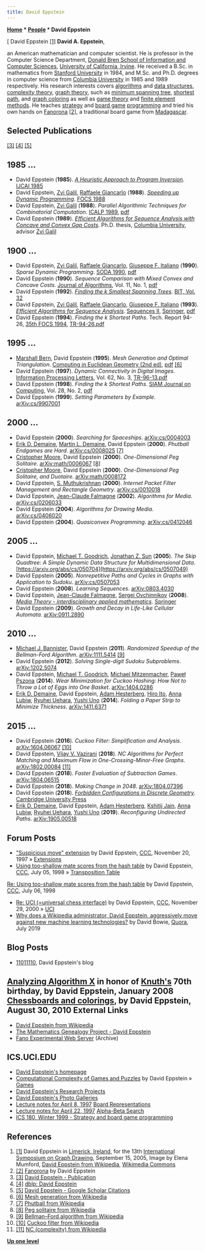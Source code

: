 ```yaml
---
title: David Eppstein
---
```

**[Home](Home "Home") * [People](People "People") * David Eppstein**

\[ David Eppstein <a id="cite-note-1" href="#cite-ref-1">[1]</a>
**David A. Eppstein**,

an American mathematician and computer scientist.
He is professor in the Computer Science Department, [Donald Bren School of Information and Computer Sciences](https://en.wikipedia.org/wiki/Donald_Bren_School_of_Information_and_Computer_Sciences), [University of California, Irvine](https://en.wikipedia.org/wiki/University_of_California,_Irvine).
He received a B.Sc. in mathematics from [Stanford University](Stanford_University "Stanford University") in 1984, and M.Sc. and Ph.D. degrees in computer science from [Columbia University](Columbia_University "Columbia University") in 1985 and 1989 respectively.
His research interests covers [algorithms](Algorithms "Algorithms") and [data structures](Data "Data"), [complexity theory](https://en.wikipedia.org/wiki/Computational_complexity_theory), [graph theory](https://en.wikipedia.org/wiki/Graph_theory), such as [minimum spanning tree](https://en.wikipedia.org/wiki/Minimum_spanning_tree), [shortest path](https://en.wikipedia.org/wiki/Shortest_path_problem), and [graph coloring](https://en.wikipedia.org/wiki/Graph_coloring) as well as [game theory](Games "Games") and [finite element methods](https://en.wikipedia.org/wiki/Finite_element_method).
He teaches [strategy](https://en.wikipedia.org/wiki/Strategy_game) and [board game](https://en.wikipedia.org/wiki/Board_game) [programming](Programming "Programming") and tried his own hands on [Fanorona](https://en.wikipedia.org/wiki/Fanorona) <a id="cite-note-2" href="#cite-ref-2">[2]</a>,
a traditional board game from [Madagascar](https://en.wikipedia.org/wiki/Madagascar).

## Selected Publications

<a id="cite-note-3" href="#cite-ref-3">[3]</a> <a id="cite-note-4" href="#cite-ref-4">[4]</a> <a id="cite-note-5" href="#cite-ref-5">[5]</a>

## 1985 ...

- David Eppstein (**1985**). *[A Heuristic Approach to Program Inversion](https://www.semanticscholar.org/paper/A-Heuristic-Approach-to-Program-Inversion-Eppstein/3f259f7bab6ebce1071e1aafb808a8948907eed2)*. [IJCAI 1985](Conferences#IJCAI1985 "Conferences")
- David Eppstein, [Zvi Galil](Mathematician#ZviGalil "Mathematician"), [Raffaele Giancarlo](Mathematician#RGiancarlo "Mathematician") (**1988**). *[Speeding up Dynamic Programming](https://ieeexplore.ieee.org/document/21965)*. [FOCS 1988](https://dblp.uni-trier.de/db/conf/focs/focs88.html)
- David Eppstein, [Zvi Galil](Mathematician#ZviGalil "Mathematician") (**1988**). *Parallel Algorithmic Techniques for Combinatorial Computation*. [ICALP 1989](https://dblp.uni-trier.de/db/conf/icalp/icalp89.html), [pdf](https://www.ics.uci.edu/~eppstein/pubs/EppGal-ICALP-89.pdf)
- David Eppstein (**1989**). *[Efficient Algorithms for Sequence Analysis with Concave and Convex Gap Costs](https://www.semanticscholar.org/paper/Efficient-algorithms-for-sequence-analysis-with-and-Eppstein/9ac9030f63ecc04ada24ebfcd159da9d8817156f)*. Ph.D. thesis, [Columbia University](Columbia_University "Columbia University"), advisor [Zvi Galil](Mathematician#ZviGalil "Mathematician")

## 1900 ...

- David Eppstein, [Zvi Galil](Mathematician#ZviGalil "Mathematician"), [Raffaele Giancarlo](Mathematician#RGiancarlo "Mathematician"), [Giuseppe F. Italiano](Mathematician#GFItaliano "Mathematician") (**1990**). *Sparse Dynamic Programming*. [SODA 1990](https://dblp.uni-trier.de/db/conf/soda/soda90.html), [pdf](http://www.cs.ust.hk/mjg_lib/bibs/DPSu/DPSu.Files/p513-eppstein.pdf)
- David Eppstein (**1990**). *Sequence Comparison with Mixed Convex and Concave Costs*. [Journal of Algorithms](https://www.journals.elsevier.com/journal-of-algorithms), Vol. 11, No. 1, [pdf](https://www.ics.uci.edu/~eppstein/pubs/Epp-Algs-90.pdf)
- David Eppstein (**1992**). *[Finding the k Smallest Spanning Trees](https://link.springer.com/article/10.1007/BF01994879)*. [BIT, Vol. 32](https://dblp.uni-trier.de/db/journals/bit/bit32.html)
- David Eppstein, [Zvi Galil](Mathematician#ZviGalil "Mathematician"), [Raffaele Giancarlo](Mathematician#RGiancarlo "Mathematician"), [Giuseppe F. Italiano](Mathematician#GFItaliano "Mathematician") (**1993**). *[Efficient Algorithms for Sequence Analysis](https://link.springer.com/chapter/10.1007/978-1-4613-9323-8_17)*. [Sequences II](https://link.springer.com/book/10.1007/978-1-4613-9323-8), [Springer](https://en.wikipedia.org/wiki/Springer_Science%2BBusiness_Media), [pdf](https://www.ics.uci.edu/~eppstein/pubs/EppGalGia-IAWS-91.pdf)
- David Eppstein (**1994**). *Finding the k Shortest Paths*. Tech. Report 94-26, [35th FOCS 1994](https://dblp.uni-trier.de/db/conf/focs/focs94.html), [TR-94-26.pdf](https://www.ics.uci.edu/%7Eeppstein/pubs/Epp-TR-94-26.pdf)

## 1995 ...

- [Marshall Bern](Mathematician#MBern "Mathematician"), David Eppstein (**1995**). *Mesh Generation and Optimal Triangulation*. [Computing in Euclidean Geometry (2nd ed)](https://www.worldscientific.com/worldscibooks/10.1142/2463), [pdf](https://www.ics.uci.edu/~eppstein/pubs/BerEpp-CEG-95.pdf) <a id="cite-note-6" href="#cite-ref-6">[6]</a>
- David Eppstein (**1997**). *Dynamic Connectivity in Digital Images*. [Information Processing Letters](https://en.wikipedia.org/wiki/Information_Processing_Letters), Vol. 62, No. 3, [TR-96-13.pdf](https://www.ics.uci.edu/~eppstein/pubs/Epp-TR-96-13.pdf)
- David Eppstein (**1998**). *Finding the k Shortest Paths*. [SIAM Journal on Computing](https://en.wikipedia.org/wiki/SIAM_Journal_on_Computing), Vol. 28, No. 2, [pdf](https://www.ics.uci.edu/~eppstein/pubs/Epp-SJC-98.pdf)
- David Eppstein (**1999**). *Setting Parameters by Example*. [arXiv:cs/9907001](https://arxiv.org/abs/cs/9907001)

## 2000 ...

- David Eppstein (**2000**). *Searching for Spaceships*. [arXiv:cs/0004003](https://arxiv.org/abs/cs/0004003)
- [Erik D. Demaine](Erik_D._Demaine "Erik D. Demaine"), [Martin L. Demaine](index.php?title=Martin_L._Demaine&action=edit&redlink=1 "Martin L. Demaine (page does not exist)"), David Eppstein (**2000**). *Phutball Endgames are Hard*. [arXiv:cs/0008025](https://arxiv.org/abs/cs/0008025) <a id="cite-note-7" href="#cite-ref-7">[7]</a>
- [Cristopher Moore](https://dblp.uni-trier.de/pers/hd/m/Moore:Cristopher), David Eppstein (**2000**). *One-Dimensional Peg Solitaire*. [arXiv:math/0006067](https://arxiv.org/abs/math/0006067) <a id="cite-note-8" href="#cite-ref-8">[8]</a>
- [Cristopher Moore](https://dblp.uni-trier.de/pers/hd/m/Moore:Cristopher), David Eppstein (**2000**). *One-Dimensional Peg Solitaire, and Duotaire*. [arXiv:math/0008172](https://arxiv.org/abs/math/0008172)
- David Eppstein, [S. Muthukrishnan](Mathematician#SMMuthukrishnan "Mathematician") (**2000**). *Internet Packet Filter Management and Rectangle Geometry*. [arXiv:cs/0010018](https://arxiv.org/abs/cs/0010018)
- David Eppstein, [Jean-Claude Falmagne](Mathematician#JCFalmagne "Mathematician") (**2002**). *Algorithms for Media*. [arXiv:cs/0206033](https://arxiv.org/abs/cs/0206033)
- David Eppstein (**2004**). *Algorithms for Drawing Media*. [arXiv:cs/0406020](https://arxiv.org/abs/cs/0406020)
- David Eppstein (**2004**). *Quasiconvex Programming*. [arXiv:cs/0412046](https://arxiv.org/abs/cs/0412046)

## 2005 ...

- David Eppstein, [Michael T. Goodrich](Mathematician#MTGoodrich "Mathematician"), [Jonathan Z. Sun](https://dblp.uni-trier.de/pers/hd/s/Sun:Jonathan_Z=) (**2005**). *The Skip Quadtree: A Simple Dynamic Data Structure for Multidimensional Data*. [https://arxiv.org/abs/cs/050704](https://arxiv.org/abs/cs/0507049)
- David Eppstein (**2005**). *Nonrepetitive Paths and Cycles in Graphs with Application to Sudoku*. [arXiv:cs/0507053](https://arxiv.org/abs/cs/0507053)
- David Eppstein (**2008**). *Learning Sequences*. [arXiv:0803.4030](https://arxiv.org/abs/0803.4030)
- David Eppstein, [Jean-Claude Falmagne](Mathematician#JCFalmagne "Mathematician"), [Sergei Ovchinnikov](https://dblp.uni-trier.de/pers/hd/o/Ovchinnikov:Sergei) (**2008**). *[Media Theory - interdisciplinary applied mathematics](https://link.springer.com/book/10.1007%2F978-3-540-71697-6)*. [Springer](https://en.wikipedia.org/wiki/Springer_Science%2BBusiness_Media)
- David Eppstein (**2009**). *Growth and Decay in Life-Like Cellular Automata*. [arXiv:0911.2890](https://arxiv.org/abs/0911.2890)

## 2010 ...

- [Michael J. Bannister](Mathematician#MJBannister "Mathematician"), David Eppstein (**2011**). *Randomized Speedup of the Bellman-Ford Algorithm*. [arXiv:1111.5414](https://arxiv.org/abs/1111.5414) <a id="cite-note-9" href="#cite-ref-9">[9]</a>
- David Eppstein (**2012**). *Solving Single-digit Sudoku Subproblems*. [arXiv:1202.5074](https://arxiv.org/abs/1202.5074)
- David Eppstein, [Michael T. Goodrich](Mathematician#MTGoodrich "Mathematician"), [Michael Mitzenmacher](Mathematician#MMitzenmacher "Mathematician"), [Paweł Pszona](https://dblp.uni-trier.de/pers/hd/p/Pszona:Pawel) (**2014**). *Wear Minimization for Cuckoo Hashing: How Not to Throw a Lot of Eggs into One Basket*. [arXiv:1404.0286](https://arxiv.org/abs/1404.0286)
- [Erik D. Demaine](Erik_D._Demaine "Erik D. Demaine"), David Eppstein, [Adam Hesterberg](https://dblp.uni-trier.de/pers/hd/h/Hesterberg:Adam), [Hiro Ito](https://dblp.uni-trier.de/pers/hd/i/Ito:Hiro), [Anna Lubiw](Mathematician#ALubiw "Mathematician"), [Ryuhei Uehara](https://dblp.uni-trier.de/pers/hd/u/Uehara:Ryuhei), [Yushi Uno](https://dblp.uni-trier.de/pers/hd/u/Uno:Yushi) (**2014**). *Folding a Paper Strip to Minimize Thickness*. [arXiv:1411.6371](https://arxiv.org/abs/1411.6371)

## 2015 ...

- David Eppstein (**2016**). *Cuckoo Filter: Simplification and Analysis*. [arXiv:1604.06067](https://arxiv.org/abs/1604.06067) <a id="cite-note-10" href="#cite-ref-10">[10]</a>
- David Eppstein, [Vijay V. Vazirani](Mathematician#VVazirani "Mathematician") (**2018**). *NC Algorithms for Perfect Matching and Maximum Flow in One-Crossing-Minor-Free Graphs*. [arXiv:1802.00084](https://arxiv.org/abs/1802.00084) <a id="cite-note-11" href="#cite-ref-11">[11]</a>
- David Eppstein (**2018**). *Faster Evaluation of Subtraction Games*. [arXiv:1804.06515](https://arxiv.org/abs/1804.06515)
- David Eppstein (**2018**). *Making Change in 2048*. [arXiv:1804.07396](https://arxiv.org/abs/1804.07396)
- David Eppstein (**2018**). *[Forbidden Configurations in Discrete Geometry](https://www.ics.uci.edu/~eppstein/forbidden/)*. [Cambridge University Press](https://en.wikipedia.org/wiki/Cambridge_University_Press)
- [Erik D. Demaine](Erik_D._Demaine "Erik D. Demaine"), David Eppstein, [Adam Hesterberg](https://dblp.uni-trier.de/pers/hd/h/Hesterberg:Adam), [Kshitij Jain](https://dblp.uni-trier.de/pers/hd/j/Jain:Kshitij), [Anna Lubiw](Mathematician#ALubiw "Mathematician"), [Ryuhei Uehara](https://dblp.uni-trier.de/pers/hd/u/Uehara:Ryuhei), [Yushi Uno](https://dblp.uni-trier.de/pers/hd/u/Uno:Yushi) (**2019**). *Reconfiguring Undirected Paths*. [arXiv:1905.00518](https://arxiv.org/abs/1905.00518)

## Forum Posts

- ["Suspicious move" extension](https://www.stmintz.com/ccc/index.php?id=12201) by David Eppstein, [CCC](CCC "CCC"), November 20, 1997 » [Extensions](Extensions "Extensions")
- [Using too-shallow mate scores from the hash table](https://www.stmintz.com/ccc/index.php?id=58) by David Eppstein, [CCC](CCC "CCC"), July 05, 1998 » [Transposition Table](Transposition_Table "Transposition Table")

[Re: Using too-shallow mate scores from the hash table](https://www.stmintz.com/ccc/index.php?id=21814) by David Eppstein, [CCC](CCC "CCC"), July 06, 1998

- [Re: UCI (=universal chess interface)](https://www.stmintz.com/ccc/index.php?id=141876) by David Eppstein, [CCC](CCC "CCC"), November 29, 2000 » [UCI](UCI "UCI")
- [Why does a Wikipedia administrator, David Eppstein, aggressively move against new machine learning technologies?](https://www.quora.com/Why-does-a-Wikipedia-administrator-David-Eppstein-aggressively-move-against-new-machine-learning-technologies) by David Bowie, [Quora](https://en.wikipedia.org/wiki/Quora), July 2019

## Blog Posts

- [11011110](https://11011110.github.io/blog/), David Eppstein's blog

## [Analyzing Algorithm X](https://11011110.github.io/blog/2008/01/10/analyzing-algorithm-x.html) in honor of [Knuth's](Donald_Knuth "Donald Knuth") 70th birthday, by David Eppstein, January 2008 [Chessboards and colorings](https://11011110.github.io/blog/2010/08/30/chessboards-and-colorings.html), by David Eppstein, August 30, 2010 External Links

- [David Eppstein from Wikipedia](https://en.wikipedia.org/wiki/David_Eppstein)
- [The Mathematics Genealogy Project - David Eppstein](https://www.genealogy.math.ndsu.nodak.edu/id.php?id=120697)
- [Fano Experimental Web Server](https://archive.vn/fano.ics.uci.edu) (Archive)

## ICS.UCI.EDU

- [David Eppstein's homepage](https://www.ics.uci.edu/%7Eeppstein/)
- [Computational Complexity of Games and Puzzles](https://www.ics.uci.edu/~eppstein/cgt/hard.html) by David Eppstein » [Games](Games "Games")
- [David Eppstein's Research Projects](https://www.ics.uci.edu/%7Eeppstein/projects/)
- [David Eppstein's Photo Galleries](https://www.ics.uci.edu/%7Eeppstein/pix/)
- [Lecture notes for April 8, 1997](https://www.ics.uci.edu/%7Eeppstein/180a/970408.html) [Board Representations](Board_Representation "Board Representation")
- [Lecture notes for April 22, 1997](https://www.ics.uci.edu/%7Eeppstein/180a/970422.html) [Alpha-Beta Search](Alpha-Beta "Alpha-Beta")
- [ICS 180, Winter 1999 - Strategy and board game programming](https://www.ics.uci.edu/~eppstein/180a/index.html)

## References

1. <a id="cite-ref-1" href="#cite-note-1">[1]</a> David Eppstein in [Limerick, Ireland](https://en.wikipedia.org/wiki/Limerick), for the 13th [International Symposium on Graph Drawing](https://en.wikipedia.org/wiki/International_Symposium_on_Graph_Drawing), September 15, 2005, Image by Elena Mumford, [David Eppstein from Wikipedia](https://en.wikipedia.org/wiki/David_Eppstein), [Wikimedia Commons](https://en.wikipedia.org/wiki/Wikimedia_Commons)
1. <a id="cite-ref-2" href="#cite-note-2">[2]</a> [Fanorona](https://www.ics.uci.edu/%7Eeppstein/180a/projects/fanorona/) by David Eppstein
1. <a id="cite-ref-3" href="#cite-note-3">[3]</a> [David Eppstein - Publication](https://www.ics.uci.edu/~eppstein/pubs/)
1. <a id="cite-ref-4" href="#cite-note-4">[4]</a> [dblp: David Eppstein](https://dblp.uni-trier.de/pers/hd/e/Eppstein:David)
1. <a id="cite-ref-5" href="#cite-note-5">[5]</a> [David Eppstein - Google Scholar Citations](https://scholar.google.com/citations?user=QSY7ufMAAAAJ&hl=en)
1. <a id="cite-ref-6" href="#cite-note-6">[6]</a> [Mesh generation from Wikipedia](https://en.wikipedia.org/wiki/Mesh_generation)
1. <a id="cite-ref-7" href="#cite-note-7">[7]</a> [Phutball from Wikipedia](https://en.wikipedia.org/wiki/Phutball)
1. <a id="cite-ref-8" href="#cite-note-8">[8]</a> [Peg solitaire from Wikipedia](https://en.wikipedia.org/wiki/Peg_solitaire)
1. <a id="cite-ref-9" href="#cite-note-9">[9]</a> [Bellman–Ford algorithm from Wikipedia](https://en.wikipedia.org/wiki/Bellman%E2%80%93Ford_algorithm)
1. <a id="cite-ref-10" href="#cite-note-10">[10]</a> [Cuckoo filter from Wikipedia](https://en.wikipedia.org/wiki/Cuckoo_filter)
1. <a id="cite-ref-11" href="#cite-note-11">[11]</a> [NC (complexity) from Wikipedia](<https://en.wikipedia.org/wiki/NC_(complexity)>)

**[Up one level](People "People")**

